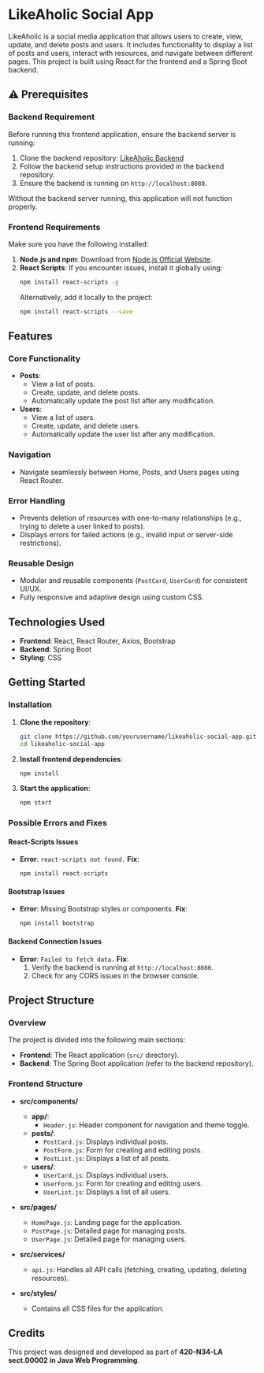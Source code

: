 # LikeAholic Social App

LikeAholic is a social media application that allows users to create, view, update, and delete posts and users. It includes functionality to display a list of posts and users, interact with resources, and navigate between different pages. This project is built using React for the frontend and a Spring Boot backend.

## ⚠️ Prerequisites

### Backend Requirement
Before running this frontend application, ensure the backend server is running:

1. Clone the backend repository: [LikeAholic Backend](https://github.com/beasterX/LikeAHolicSocialApp-)
2. Follow the backend setup instructions provided in the backend repository.
3. Ensure the backend is running on `http://localhost:8080`.

Without the backend server running, this application will not function properly.

### Frontend Requirements
Make sure you have the following installed:
1. **Node.js and npm**: Download from [Node.js Official Website](https://nodejs.org/).
2. **React Scripts**: If you encounter issues, install it globally using:
   ```bash
   npm install react-scripts -g
   ```
   Alternatively, add it locally to the project:
   ```bash
   npm install react-scripts --save
   ```

## Features

### Core Functionality
- **Posts**: 
  - View a list of posts.
  - Create, update, and delete posts.
  - Automatically update the post list after any modification.
- **Users**: 
  - View a list of users.
  - Create, update, and delete users.
  - Automatically update the user list after any modification.

### Navigation
- Navigate seamlessly between Home, Posts, and Users pages using React Router.
  
### Error Handling
- Prevents deletion of resources with one-to-many relationships (e.g., trying to delete a user linked to posts).
- Displays errors for failed actions (e.g., invalid input or server-side restrictions).

### Reusable Design
- Modular and reusable components (`PostCard`, `UserCard`) for consistent UI/UX.
- Fully responsive and adaptive design using custom CSS.

## Technologies Used

- **Frontend**: React, React Router, Axios, Bootstrap
- **Backend**: Spring Boot
- **Styling**: CSS

## Getting Started

### Installation

1. **Clone the repository**:
   ```bash
   git clone https://github.com/yourusername/likeaholic-social-app.git
   cd likeaholic-social-app
   ```

2. **Install frontend dependencies**:
   ```bash
   npm install
   ```

3. **Start the application**:
   ```bash
   npm start
   ```

### Possible Errors and Fixes
#### React-Scripts Issues
- **Error**: `react-scripts not found.`
  **Fix**:
  ```bash
  npm install react-scripts
  ```

#### Bootstrap Issues
- **Error**: Missing Bootstrap styles or components.
  **Fix**:
  ```bash
  npm install bootstrap
  ```

#### Backend Connection Issues
- **Error**: `Failed to fetch data.`
  **Fix**:
  1. Verify the backend is running at `http://localhost:8080`.
  2. Check for any CORS issues in the browser console.

## Project Structure

### Overview
The project is divided into the following main sections:
- **Frontend**: The React application (`src/` directory).
- **Backend**: The Spring Boot application (refer to the backend repository).

### Frontend Structure
- **src/components/**
  - **app/**:
    - `Header.js`: Header component for navigation and theme toggle.
  - **posts/**:
    - `PostCard.js`: Displays individual posts.
    - `PostForm.js`: Form for creating and editing posts.
    - `PostList.js`: Displays a list of all posts.
  - **users/**:
    - `UserCard.js`: Displays individual users.
    - `UserForm.js`: Form for creating and editing users.
    - `UserList.js`: Displays a list of all users.

- **src/pages/**
  - `HomePage.js`: Landing page for the application.
  - `PostPage.js`: Detailed page for managing posts.
  - `UserPage.js`: Detailed page for managing users.

- **src/services/**
  - `api.js`: Handles all API calls (fetching, creating, updating, deleting resources).

- **src/styles/**
  - Contains all CSS files for the application.

## Credits
This project was designed and developed as part of **420-N34-LA sect.00002 in Java Web Programming**.
